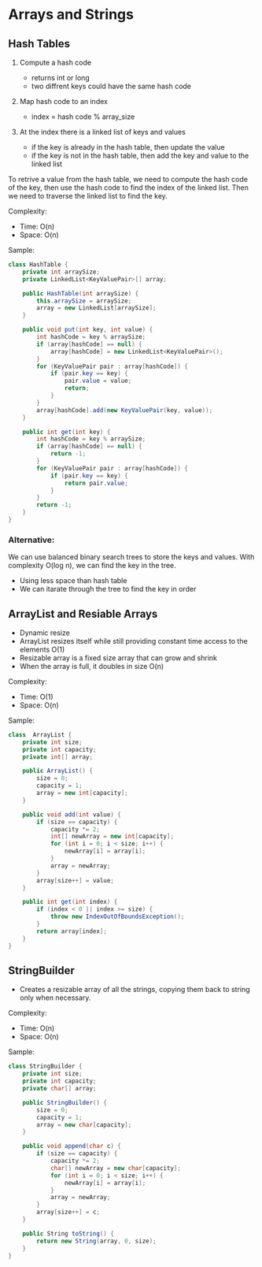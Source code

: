 # Arrays and Strings

## Hash Tables

1. Compute a hash code
    * returns int or long
    * two diffrent keys could have the same hash code

2. Map hash code to an index
    * index = hash code % array_size

3. At the index there is a linked list of keys and values
    * if the key is already in the hash table, then update the value
    * if the key is not in the hash table, then add the key and value to the linked list

To retrive a value from the hash table, we need to compute the hash code of the key, then use the hash code to find the index of the linked list. Then we need to traverse the linked list to find the key.

Complexity:
* Time: O(n)
* Space: O(n)

Sample:
```c#
class HashTable {
    private int arraySize;
    private LinkedList<KeyValuePair>[] array;

    public HashTable(int arraySize) {
        this.arraySize = arraySize;
        array = new LinkedList[arraySize];
    }

    public void put(int key, int value) {
        int hashCode = key % arraySize;
        if (array[hashCode] == null) {
            array[hashCode] = new LinkedList<KeyValuePair>();
        }
        for (KeyValuePair pair : array[hashCode]) {
            if (pair.key == key) {
                pair.value = value;
                return;
            }
        }
        array[hashCode].add(new KeyValuePair(key, value));
    }

    public int get(int key) {
        int hashCode = key % arraySize;
        if (array[hashCode] == null) {
            return -1;
        }
        for (KeyValuePair pair : array[hashCode]) {
            if (pair.key == key) {
                return pair.value;
            }
        }
        return -1;
    }
}
```


### Alternative:

We can use balanced binary search trees to store the keys and values. With complexity O(log n), we can find the key in the tree.
* Using less space than hash table
* We can itarate through the tree to find the key in order

## ArrayList and Resiable Arrays

* Dynamic resize
* ArrayList resizes itself while still providing constant time access to the elements O(1)
* Resizable array is a fixed size array that can grow and shrink
* When the array is full, it doubles in size O(n)

Complexity:
* Time: O(1)
* Space: O(n)

Sample:
```c#
class  ArrayList {
    private int size;
    private int capacity;
    private int[] array;

    public ArrayList() {
        size = 0;
        capacity = 1;
        array = new int[capacity];
    }

    public void add(int value) {
        if (size == capacity) {
            capacity *= 2;
            int[] newArray = new int[capacity];
            for (int i = 0; i < size; i++) {
                newArray[i] = array[i];
            }
            array = newArray;
        }
        array[size++] = value;
    }

    public int get(int index) {
        if (index < 0 || index >= size) {
            throw new IndexOutOfBoundsException();
        }
        return array[index];
    }
}
```

## StringBuilder

* Creates a resizable array of all the strings, copying them back to string only when necessary.

Complexity:
* Time: O(n)
* Space: O(n)

Sample:
```c#
class StringBuilder {
    private int size;
    private int capacity;
    private char[] array;

    public StringBuilder() {
        size = 0;
        capacity = 1;
        array = new char[capacity];
    }

    public void append(char c) {
        if (size == capacity) {
            capacity *= 2;
            char[] newArray = new char[capacity];
            for (int i = 0; i < size; i++) {
                newArray[i] = array[i];
            }
            array = newArray;
        }
        array[size++] = c;
    }

    public String toString() {
        return new String(array, 0, size);
    }
}
```